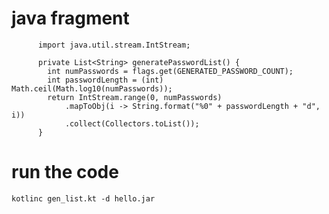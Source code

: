 # java fragment


          import java.util.stream.IntStream;

          private List<String> generatePasswordList() {
            int numPasswords = flags.get(GENERATED_PASSWORD_COUNT);
            int passwordLength = (int) Math.ceil(Math.log10(numPasswords));
            return IntStream.range(0, numPasswords)
                .mapToObj(i -> String.format("%0" + passwordLength + "d", i))
                .collect(Collectors.toList());
          }


# run the code

    kotlinc gen_list.kt -d hello.jar
